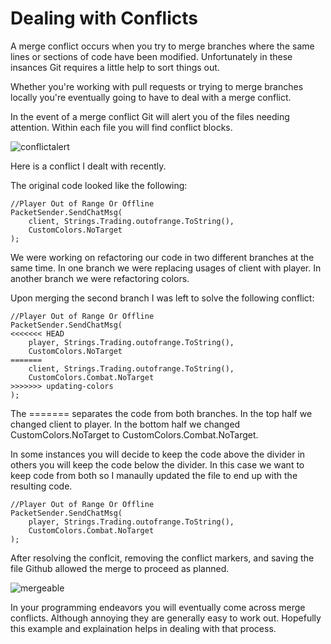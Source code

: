 # Dealing with Conflicts
A merge conflict occurs when you try to merge branches where the same lines or sections of code have been modified. Unfortunately in these insances Git requires a little help to sort things out.

Whether you're working with pull requests or trying to merge branches locally you're eventually going to have to deal with a merge conflict.

In the event of a merge conflict Git will alert you of the files needing attention. Within each file you will find conflict blocks.

![conflictalert](https://www.ascensiongamedev.com/resources/filehost/46efc74d34c68ffe9a424b898f365cb8.png)

Here is a conflict I dealt with recently.

The original code looked like the following:

```
//Player Out of Range Or Offline
PacketSender.SendChatMsg(
    client, Strings.Trading.outofrange.ToString(),
    CustomColors.NoTarget
);
```

We were working on refactoring our code in two different branches at the same time. In one branch we were replacing usages of client with player. In another branch we were refactoring colors.

Upon merging the second branch I was left to solve the following conflict:

```
//Player Out of Range Or Offline
PacketSender.SendChatMsg(
<<<<<<< HEAD
    player, Strings.Trading.outofrange.ToString(),
    CustomColors.NoTarget
=======
    client, Strings.Trading.outofrange.ToString(),
    CustomColors.Combat.NoTarget
>>>>>>> updating-colors
);
```

The ======= separates the code from both branches. In the top half we changed client to player. In the bottom half we changed CustomColors.NoTarget to CustomColors.Combat.NoTarget.

In some instances you will decide to keep the code above the divider in others you will keep the code below the divider. In this case we want to keep code from both so I manaully updated the file to end up with the resulting code.

```
//Player Out of Range Or Offline
PacketSender.SendChatMsg(
    player, Strings.Trading.outofrange.ToString(),
    CustomColors.Combat.NoTarget
);
```

After resolving the conflcit, removing the conflict markers, and saving the file Github allowed the merge to proceed as planned.

![mergeable](https://www.ascensiongamedev.com/resources/filehost/98036a1ec4daea465a9526987444d8c7.png)

In your programming endeavors you will eventually come across merge conflicts. Although annoying they are generally easy to work out. Hopefully this example and explaination helps in dealing with that process.
